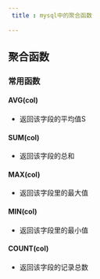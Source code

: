 ```yaml
---
 title : mysql中的聚合函数
 
---
```


## 聚合函数

### 常用函数
#### AVG(col)
- 返回该字段的平均值S

#### SUM(col)
- 返回该字段的总和

#### MAX(col)
- 返回该字段里的最大值

#### MIN(col)
- 返回该字段里的最小值

#### COUNT(col)
- 返回该字段的记录总数